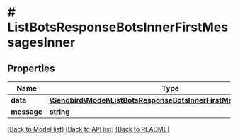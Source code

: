# # ListBotsResponseBotsInnerFirstMessagesInner

## Properties

Name | Type | Description | Notes
------------ | ------------- | ------------- | -------------
**data** | [**\Sendbird\Model\ListBotsResponseBotsInnerFirstMessagesInnerData**](ListBotsResponseBotsInnerFirstMessagesInnerData.md) |  | [optional]
**message** | **string** |  | [optional]

[[Back to Model list]](../../README.md#models) [[Back to API list]](../../README.md#endpoints) [[Back to README]](../../README.md)
